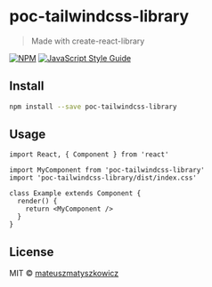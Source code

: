 # poc-tailwindcss-library

> Made with create-react-library

[![NPM](https://img.shields.io/npm/v/poc-tailwindcss-library.svg)](https://www.npmjs.com/package/poc-tailwindcss-library) [![JavaScript Style Guide](https://img.shields.io/badge/code_style-standard-brightgreen.svg)](https://standardjs.com)

## Install

```bash
npm install --save poc-tailwindcss-library
```

## Usage

```tsx
import React, { Component } from 'react'

import MyComponent from 'poc-tailwindcss-library'
import 'poc-tailwindcss-library/dist/index.css'

class Example extends Component {
  render() {
    return <MyComponent />
  }
}
```

## License

MIT © [mateuszmatyszkowicz](https://github.com/mateuszmatyszkowicz)
